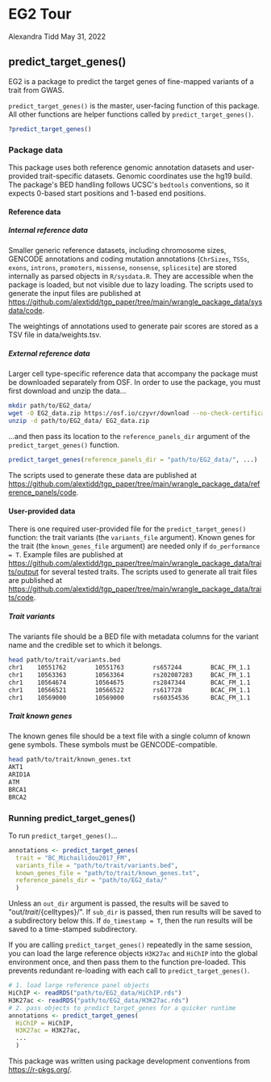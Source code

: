 EG2 Tour
================
Alexandra Tidd
May 31, 2022

## predict\_target\_genes()

EG2 is a package to predict the target genes of fine-mapped variants of a trait from GWAS.

`predict_target_genes()` is the master, user-facing function of this package. All other functions are helper functions called by `predict_target_genes()`.

``` r
?predict_target_genes()
```

### Package data

This package uses both reference genomic annotation datasets and user-provided trait-specific datasets. Genomic coordinates use the hg19 build. The package's BED handling follows UCSC's `bedtools` conventions, so it expects 0-based start positions and 1-based end positions.

#### Reference data

##### Internal reference data

Smaller generic reference datasets, including chromosome sizes, GENCODE annotations and coding mutation annotations (`ChrSizes`, `TSSs`, `exons`, `introns`, `promoters`, `missense`, `nonsense`, `splicesite`) are stored internally as parsed objects in `R/sysdata.R`. They are accessible when the package is loaded, but not visible due to lazy loading. The scripts used to generate the input files are published at <https://github.com/alextidd/tgp_paper/tree/main/wrangle_package_data/sysdata/code>.

The weightings of annotations used to generate pair scores are stored as a TSV file in data/weights.tsv.

##### External reference data

Larger cell type-specific reference data that accompany the package must be downloaded separately from OSF. In order to use the package, you must first download and unzip the data...

``` bash
mkdir path/to/EG2_data/
wget -O EG2_data.zip https://osf.io/czyvr/download --no-check-certificate
unzip -d path/to/EG2_data/ EG2_data.zip
```

...and then pass its location to the `reference_panels_dir` argument of the `predict_target_genes()` function.

``` r
predict_target_genes(reference_panels_dir = "path/to/EG2_data/", ...)
```

The scripts used to generate these data are published at <https://github.com/alextidd/tgp_paper/tree/main/wrangle_package_data/reference_panels/code>.

#### User-provided data

There is one required user-provided file for the `predict_target_genes()` function: the trait variants (the `variants_file` argument). Known genes for the trait (the `known_genes_file` argument) are needed only if `do_performance = T`. Example files are published at <https://github.com/alextidd/tgp_paper/tree/main/wrangle_package_data/traits/output> for several tested traits. The scripts used to generate all trait files are published at <https://github.com/alextidd/tgp_paper/tree/main/wrangle_package_data/traits/code>.

##### Trait variants

The variants file should be a BED file with metadata columns for the variant name and the credible set to which it belongs.

``` bash
head path/to/trait/variants.bed
chr1    10551762        10551763        rs657244        BCAC_FM_1.1
chr1    10563363        10563364        rs202087283     BCAC_FM_1.1
chr1    10564674        10564675        rs2847344       BCAC_FM_1.1
chr1    10566521        10566522        rs617728        BCAC_FM_1.1
chr1    10569000        10569000        rs60354536      BCAC_FM_1.1
```

##### Trait known genes

The known genes file should be a text file with a single column of known gene symbols. These symbols must be GENCODE-compatible.

``` bash
head path/to/trait/known_genes.txt
AKT1
ARID1A
ATM
BRCA1
BRCA2
```

### Running predict\_target\_genes()

To run `predict_target_genes()`...

``` r
annotations <- predict_target_genes(
  trait = "BC_Michailidou2017_FM",
  variants_file = "path/to/trait/variants.bed",
  known_genes_file = "path/to/trait/known_genes.txt",
  reference_panels_dir = "path/to/EG2_data/"
  )
```

Unless an `out_dir` argument is passed, the results will be saved to "out/${trait}/${celltypes}/". If `sub_dir` is passed, then run results will be saved to a subdirectory below this. If `do_timestamp = T`, then the run results will be saved to a time-stamped subdirectory.

If you are calling `predict_target_genes()` repeatedly in the same session, you can load the large reference objects `H3K27ac` and `HiChIP` into the global environment once, and then pass them to the function pre-loaded. This prevents redundant re-loading with each call to `predict_target_genes()`.

``` r
# 1. load large reference panel objects
HiChIP <- readRDS("path/to/EG2_data/HiChIP.rds")
H3K27ac <- readRDS("path/to/EG2_data/H3K27ac.rds")
# 2. pass objects to predict_target_genes for a quicker runtime
annotations <- predict_target_genes(
  HiChIP = HiChIP,
  H3K27ac = H3K27ac,
  ...
  )
```

This package was written using package development conventions from <https://r-pkgs.org/>.
